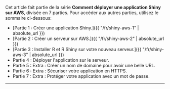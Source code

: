 Cet article fait partie de la série **Comment déployer une application Shiny sur AWS**, divisée en 7 parties. Pour accéder aux autres parties, utilisez le sommaire ci-dessous:

* [Partie 1 : Créer une application Shiny.]({{ "/fr/shiny-aws-1" | absolute_url }})
* [Partie 2 : Créer un serveur sur AWS.]({{ "/fr/shiny-aws-2" | absolute_url }})
* [Partie 3 : Installer R et R Shiny sur votre nouveau serveur.]({{ "/fr/shiny-aws-3" | absolute_url }})
* Partie 4 : Déployer l'application sur le serveur.
* Partie 5 : Extra : Créer un nom de domaine pour avoir une belle URL.
* Partie 6 : Extra : Sécuriser votre application en HTTPS.
* Partie 7 : Extra : Protéger votre application avec un mot de passe.

---